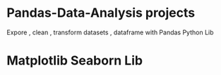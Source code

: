 # Pandas-Data-Analysis projects
Expore , clean , transform datasets , dataframe with Pandas Python Lib


# Matplotlib Seaborn Lib
